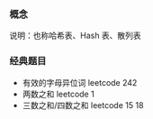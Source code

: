 ### 概念

说明：也称哈希表、Hash 表、散列表

### 经典题目

- 有效的字母异位词 leetcode 242
- 两数之和 leetcode 1
- 三数之和/四数之和 leetcode 15 18
